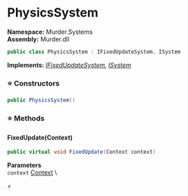 # PhysicsSystem

**Namespace:** Murder.Systems \
**Assembly:** Murder.dll

```csharp
public class PhysicsSystem : IFixedUpdateSystem, ISystem
```

**Implements:** _[IFixedUpdateSystem](../..//Bang/Systems/IFixedUpdateSystem.html), [ISystem](../..//Bang/Systems/ISystem.html)_

### ⭐ Constructors
```csharp
public PhysicsSystem()
```

### ⭐ Methods
#### FixedUpdate(Context)
```csharp
public virtual void FixedUpdate(Context context)
```

**Parameters** \
`context` [Context](../..//Bang/Contexts/Context.html) \



⚡